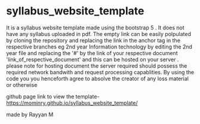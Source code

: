 # syllabus_website_template

It is a syllabus website template made using the bootstrap 5 . It does not have any syllabus uploaded in pdf. The empty link can be easily polpulated by cloning the repository and replacing the link in the anchor tag in the respective branches eg 2nd year Information technology by editing the 2nd year file and replacing the '#' by the link of your respective document 'link_of_respective_document' and this can be hosted on your server . please note for hosting document the server required should possess the required network bandwith and request processing capablities. By using the code you you henceforth agree to absolve the creator of any loss material or otherwise 

github page link to view the template- https://mominry.github.io/syllabus_website_template/

made by Rayyan M
